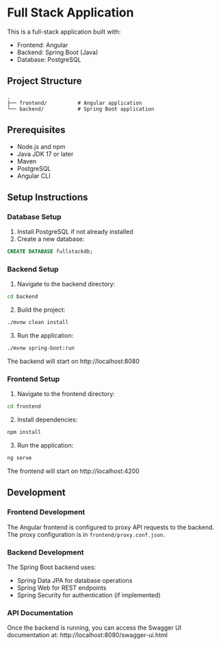 # Full Stack Application

This is a full-stack application built with:
- Frontend: Angular
- Backend: Spring Boot (Java)
- Database: PostgreSQL

## Project Structure
```
.
├── frontend/          # Angular application
└── backend/           # Spring Boot application
```

## Prerequisites
- Node.js and npm
- Java JDK 17 or later
- Maven
- PostgreSQL
- Angular CLI

## Setup Instructions

### Database Setup
1. Install PostgreSQL if not already installed
2. Create a new database:
```sql
CREATE DATABASE fullstackdb;
```

### Backend Setup
1. Navigate to the backend directory:
```bash
cd backend
```
2. Build the project:
```bash
./mvnw clean install
```
3. Run the application:
```bash
./mvnw spring-boot:run
```
The backend will start on http://localhost:8080

### Frontend Setup
1. Navigate to the frontend directory:
```bash
cd frontend
```
2. Install dependencies:
```bash
npm install
```
3. Run the application:
```bash
ng serve
```
The frontend will start on http://localhost:4200

## Development

### Frontend Development
The Angular frontend is configured to proxy API requests to the backend. The proxy configuration is in `frontend/proxy.conf.json`.

### Backend Development
The Spring Boot backend uses:
- Spring Data JPA for database operations
- Spring Web for REST endpoints
- Spring Security for authentication (if implemented)

### API Documentation
Once the backend is running, you can access the Swagger UI documentation at:
http://localhost:8080/swagger-ui.html 